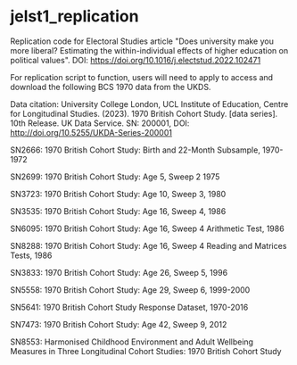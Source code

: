 # jelst1_replication

Replication code for Electoral Studies article "Does university make you more liberal? Estimating the within-individual effects of higher education on political values". DOI: https://doi.org/10.1016/j.electstud.2022.102471

For replication script to function, users will need to apply to access and download the following BCS 1970 data from the UKDS.

Data citation: University College London, UCL Institute of Education, Centre for Longitudinal Studies. (2023).
1970 British Cohort Study. [data series]. 10th Release. UK Data Service. SN: 200001, DOI: http://doi.org/10.5255/UKDA-Series-200001

SN2666: 1970 British Cohort Study: Birth and 22-Month Subsample, 1970-1972

SN2699: 1970 British Cohort Study: Age 5, Sweep 2 1975

SN3723: 1970 British Cohort Study: Age 10, Sweep 3, 1980

SN3535: 1970 British Cohort Study: Age 16, Sweep 4, 1986

SN6095: 1970 British Cohort Study: Age 16, Sweep 4 Arithmetic Test, 1986

SN8288: 1970 British Cohort Study: Age 16, Sweep 4 Reading and Matrices Tests, 1986

SN3833: 1970 British Cohort Study: Age 26, Sweep 5, 1996

SN5558: 1970 British Cohort Study: Age 29, Sweep 6, 1999-2000

SN5641: 1970 British Cohort Study Response Dataset, 1970-2016

SN7473: 1970 British Cohort Study: Age 42, Sweep 9, 2012

SN8553: Harmonised Childhood Environment and Adult Wellbeing Measures in Three Longitudinal Cohort Studies: 1970 British Cohort Study
